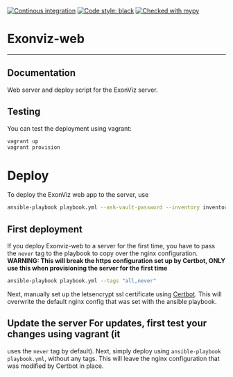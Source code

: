 [![Continous integration](https://github.com/Redmar-van-den-Berg/exonviz-web/actions/workflows/ci.yml/badge.svg)](https://github.com/Redmar-van-den-Berg/exonviz-web/actions/workflows/ci.yml)
[![Code style: black](https://img.shields.io/badge/code%20style-black-000000.svg)](https://github.com/psf/black)
[![Checked with mypy](http://www.mypy-lang.org/static/mypy_badge.svg)](http://mypy-lang.org/)

# Exonviz-web

------------------------------------------------------------------------
## Documentation
Web server and deploy script for the ExonViz server.

## Testing
You can test the deployment using vagrant:
```bash
vagrant up
vagrant provision
```

# Deploy
To deploy the ExonViz web app to the server, use
```bash
ansible-playbook playbook.yml --ask-vault-password --inventory inventory --ask-become-pass
```

## First deployment
If you deploy Exonviz-web to a server for the first time,
you have to pass the `never` tag to the playbook to copy over the nginx
configuration.
**WARNING: This will break the https configuration set up by Certbot, ONLY use
this when provisioning the server for the first time**
```bash
ansible-playbook playbook.yml --tags "all,never"
```

Next, manually set up the letsencrypt ssl certificate using
[Certbot](https://certbot.eff.org/instructions?ws=nginx&os=debianbuster). This
will overwrite the default nginx config that was set with the ansible playbook.

## Update the server For updates, first test your changes using vagrant (it
uses the `never` tag by default). Next, simply deploy using `ansible-playbook
playbook.yml`, without any tags. This will leave the nginx configuration that
was modified by Certbot in place.
